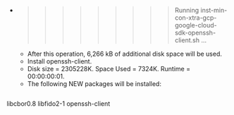 * >>>>>>>>> Running inst-min-con-xtra-gcp-google-cloud-sdk-openssh-client.sh ...
  * After this operation, 6,266 kB of additional disk space will be used.
  * Install openssh-client.
  * Disk size = 2305228K. Space Used = 7324K. Runtime = 00:00:00:01.
  * The following NEW packages will be installed:
  ```bash
libcbor0.8 libfido2-1 openssh-client
  ```
